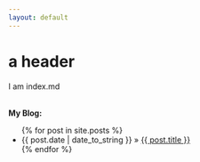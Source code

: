 ```yaml
---
layout: default
---
```


# a header

I am index.md

<p><br /><b>My Blog:</b></p>

<ul>
{% for post in site.posts %}
	<li><span>{{ post.date | date_to_string }}</span> &raquo; <a href="{{ post.url }}">{{ post.title }}</a></li>
{% endfor %}	
</ul>
